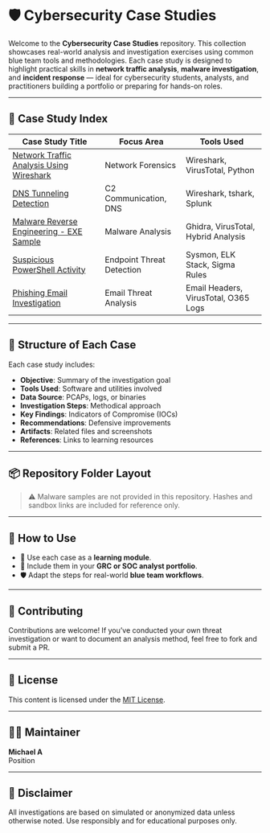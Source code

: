 # 🛡️ Cybersecurity Case Studies

Welcome to the **Cybersecurity Case Studies** repository. This collection showcases real-world analysis and investigation exercises using common blue team tools and methodologies. Each case study is designed to highlight practical skills in **network traffic analysis**, **malware investigation**, and **incident response** — ideal for cybersecurity students, analysts, and practitioners building a portfolio or preparing for hands-on roles.

---

## 📂 Case Study Index

| Case Study Title                               | Focus Area                | Tools Used                         |
|------------------------------------------------|---------------------------|-------------------------------------|
| [Network Traffic Analysis Using Wireshark](./case-studies/network_traffic_analysis.md) | Network Forensics         | Wireshark, VirusTotal, Python      |
| [DNS Tunneling Detection](./dns_tunneling_case_study.md)              | C2 Communication, DNS     | Wireshark, tshark, Splunk          |
| [Malware Reverse Engineering - EXE Sample](./malware_analysis_case_study.md) | Malware Analysis           | Ghidra, VirusTotal, Hybrid Analysis|
| [Suspicious PowerShell Activity](./powershell_case_study.md)          | Endpoint Threat Detection | Sysmon, ELK Stack, Sigma Rules      |
| [Phishing Email Investigation](./phishing_case_study.md)              | Email Threat Analysis     | Email Headers, VirusTotal, O365 Logs|

---

## 📘 Structure of Each Case

Each case study includes:

- **Objective**: Summary of the investigation goal
- **Tools Used**: Software and utilities involved
- **Data Source**: PCAPs, logs, or binaries
- **Investigation Steps**: Methodical approach
- **Key Findings**: Indicators of Compromise (IOCs)
- **Recommendations**: Defensive improvements
- **Artifacts**: Related files and screenshots
- **References**: Links to learning resources

---

## 📦 Repository Folder Layout

> ⚠️ Malware samples are not provided in this repository. Hashes and sandbox links are included for reference only.

---

## 🧠 How to Use

- 🧪 Use each case as a **learning module**.
- 💼 Include them in your **GRC or SOC analyst portfolio**.
- 🛡️ Adapt the steps for real-world **blue team workflows**.

---

## 🤝 Contributing

Contributions are welcome! If you’ve conducted your own threat investigation or want to document an analysis method, feel free to fork and submit a PR.

---

## 📜 License

This content is licensed under the [MIT License](./LICENSE).

---

## 🙋‍♂️ Maintainer

**Michael A**  
Position  

---

## 📌 Disclaimer

All investigations are based on simulated or anonymized data unless otherwise noted. Use responsibly and for educational purposes only.



